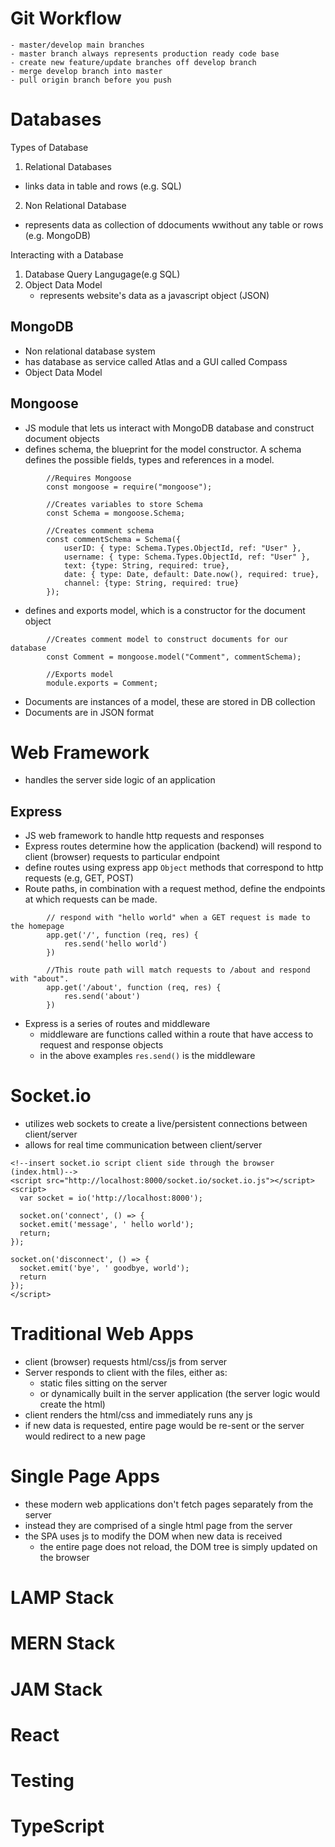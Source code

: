  # Git Workflow
    - master/develop main branches
    - master branch always represents production ready code base
    - create new feature/update branches off develop branch
    - merge develop branch into master 
    - pull origin branch before you push


# Databases

Types of Database
1. Relational Databases
 - links data in table and rows (e.g. SQL)
2. Non Relational Database
 - represents data as collection of ddocuments wwithout any table or rows (e.g. MongoDB)

Interacting with a Database
1. Database Query Langugage(e.g SQL)
2. Object Data Model
    - represents website's data as a javascript object (JSON)

## MongoDB

- Non relational database system
- has database as service called Atlas and a GUI called Compass
- Object Data Model

## Mongoose

- JS module that lets us interact with MongoDB database and construct document objects
- defines schema, the blueprint for the model constructor. A schema defines the possible fields, types and references in a model. 
```
        //Requires Mongoose
        const mongoose = require("mongoose");

        //Creates variables to store Schema
        const Schema = mongoose.Schema;

        //Creates comment schema
        const commentSchema = Schema({
            userID: { type: Schema.Types.ObjectId, ref: "User" },
            username: { type: Schema.Types.ObjectId, ref: "User" },
            text: {type: String, required: true},
            date: { type: Date, default: Date.now(), required: true},
            channel: {type: String, required: true}
        });
```
- defines and exports model, which is a constructor for the document object
```
        //Creates comment model to construct documents for our database
        const Comment = mongoose.model("Comment", commentSchema);

        //Exports model
        module.exports = Comment;
```
- Documents are instances of a model, these are stored in DB collection
- Documents are in JSON format

# Web Framework
- handles the server side logic of an application

## Express
- JS web framework to handle http requests and responses
- Express routes determine how the application (backend) will respond to client (browser) requests to particular endpoint
 - define routes using express app `Object` methods that correspond to http requests (e.g, GET, POST)
 - Route paths, in combination with a request method, define the endpoints at which requests can be made.  
```
        // respond with "hello world" when a GET request is made to the homepage
        app.get('/', function (req, res) {
            res.send('hello world')
        }) 
```         
```
        //This route path will match requests to /about and respond with "about".
        app.get('/about', function (req, res) {
            res.send('about')
        })
```
- Express is a series of routes and middleware
    - middleware are functions called within a route that have access to request and response objects
    - in the above examples `res.send()` is the middleware

# Socket.io

- utilizes web sockets to create a live/persistent connections between client/server
- allows for real time communication between client/server

```
<!--insert socket.io script client side through the browser (index.html)-->       
<script src="http://localhost:8000/socket.io/socket.io.js"></script>
<script>
  var socket = io('http://localhost:8000');

  socket.on('connect', () => {
  socket.emit('message', ' hello world');
  return;
});

socket.on('disconnect', () => {
  socket.emit('bye', ' goodbye, world');
  return
});
</script>
```

# Traditional Web Apps

- client (browser) requests html/css/js from server
- Server responds to client with the files, either as:
    - static files sitting on the server
    - or dynamically built in the server application  (the server logic would create the html)
- client renders the html/css and immediately runs any js
- if new data is requested, entire page would be re-sent or the server would redirect to a new page

# Single Page Apps

- these modern web applications don't fetch pages separately from the server
- instead they are comprised of a single html page from the server
- the SPA uses js to modify the DOM when new data is received
    - the entire page does not reload, the DOM tree is simply updated on the browser

# LAMP Stack

# MERN Stack

# JAM Stack

# React

# Testing

# TypeScript

